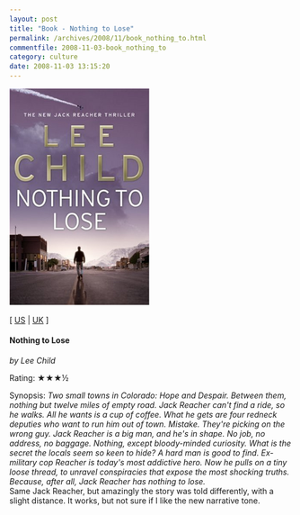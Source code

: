 ```yaml
---
layout: post
title: "Book - Nothing to Lose"
permalink: /archives/2008/11/book_nothing_to.html
commentfile: 2008-11-03-book_nothing_to
category: culture
date: 2008-11-03 13:15:20
---
```


<img class="photo right" src="/assets/images/0593057031.jpg" width="250" alt="Nothing to Lose cover" />

\[ [US](http://www.amazon.com/o/asin/0593057031) | [UK](http://www.amazon.co.uk/o/asin/0593057031) \]

#### Nothing to Lose

<em>by Lee Child</em>

Rating: ★★★½

<div class="book_synopsis" markdown="1">
Synopsis: <em>Two small towns in Colorado: Hope and Despair. Between them, nothing but twelve miles of empty road. Jack Reacher can't find a ride, so he walks. All he wants is a cup of coffee. What he gets are four redneck deputies who want to run him out of town. Mistake. They're picking on the wrong guy. Jack Reacher is a big man, and he's in shape. No job, no address, no baggage. Nothing, except bloody-minded curiosity. What is the secret the locals seem so keen to hide? A hard man is good to find. Ex-military cop Reacher is today's most addictive hero. Now he pulls on a tiny loose thread, to unravel conspiracies that expose the most shocking truths. Because, after all, Jack Reacher has nothing to lose.</em>

</div>
Same Jack Reacher, but amazingly the story was told differently, with a slight distance. It works, but not sure if I like the new narrative tone.
